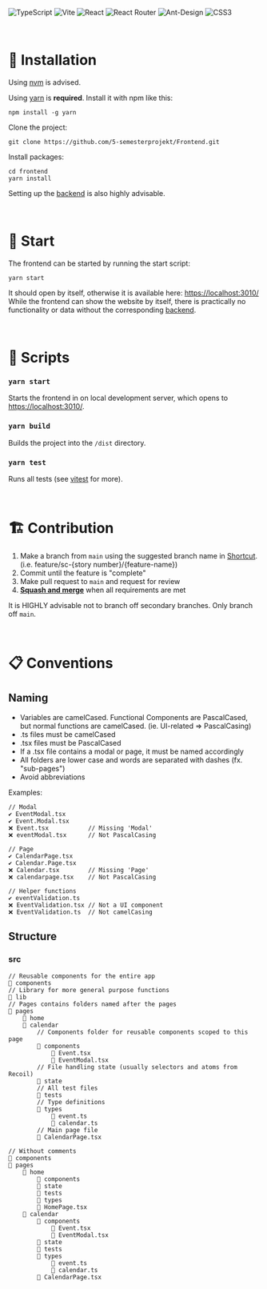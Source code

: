 ![TypeScript](https://img.shields.io/badge/TypeScript-007ACC?style=for-the-badge&logo=typescript&logoColor=white)
![Vite](https://img.shields.io/badge/vite-%23646CFF.svg?style=for-the-badge&logo=vite&logoColor=white)
![React](https://img.shields.io/badge/react-%2320232a.svg?style=for-the-badge&logo=react&logoColor=%2361DAFB)
![React Router](https://img.shields.io/badge/React_Router-CA4245?style=for-the-badge&logo=react-router&logoColor=white)
![Ant-Design](https://img.shields.io/badge/-AntDesign-%230170FE?style=for-the-badge&logo=ant-design&logoColor=white)
![CSS3](https://img.shields.io/badge/css3-%231572B6.svg?style=for-the-badge&logo=css3&logoColor=white)

<br>

# :wrench: Installation

Using [nvm](https://github.com/coreybutler/nvm-windows) is advised.

Using [yarn](https://yarnpkg.com/) is **required**. Install it with npm like this:

```
npm install -g yarn
```

Clone the project:

```
git clone https://github.com/5-semesterprojekt/Frontend.git
```

Install packages:
```
cd frontend
yarn install
```

Setting up the [backend](https://github.com/5-semesterprojekt/Backend) is also highly advisable.

<br>

# :rocket: Start

The frontend can be started by running the start script:

```
yarn start
```

It should open by itself, otherwise it is available here: [https://localhost:3010/](https://localhost:3010/)
<br>While the frontend can show the website by itself, there is practically no functionality or data without the corresponding [backend](https://github.com/5-semesterprojekt/Backend).

<br>

# :gem: Scripts

### `yarn start`
Starts the frontend in on local development server, which opens to [https://localhost:3010/](https://localhost:3010/).

### `yarn build`
Builds the project into the `/dist` directory.

### `yarn test`
Runs all tests (see [vitest](https://vitest.dev/) for more).

<br>

# :building_construction: Contribution

1. Make a branch from `main` using the suggested branch name in [Shortcut](https://app.shortcut.com/5-semester/stories/space/19/everything?team_scope_id=v2%3At%3A6536343c-3b19-48f3-96bd-e44481a7aefc%3A6536343c-ab85-4346-9338-ad967260f782). (i.e. feature/sc-{story number}/{feature-name})
2. Commit until the feature is "complete"
3. Make pull request to `main` and request for review
4. <ins>**Squash and merge**</ins> when all requirements are met

It is HIGHLY advisable not to branch off secondary branches. Only branch off `main`.

<br>

# :clipboard: Conventions

## Naming

- Variables are camelCased. Functional Components are PascalCased, but normal functions are camelCased. (ie. UI-related => PascalCasing)
- .ts files must be camelCased
- .tsx files must be PascalCased<br>
- If a .tsx file contains a modal or page, it must be named accordingly
- All folders are lower case and words are separated with dashes (fx. "sub-pages")
- Avoid abbreviations

Examples:
```
// Modal
✔️ EventModal.tsx
✔️ Event.Modal.tsx
❌ Event.tsx           // Missing 'Modal'
❌ eventModal.tsx      // Not PascalCasing

// Page
✔️ CalendarPage.tsx
✔️ Calendar.Page.tsx
❌ Calendar.tsx        // Missing 'Page'
❌ calendarpage.tsx    // Not PascalCasing

// Helper functions
✔️ eventValidation.ts
❌ EventValidation.tsx // Not a UI component
❌ EventValidation.ts  // Not camelCasing

```

## Structure

### src

```
// Reusable components for the entire app
📁 components
// Library for more general purpose functions
📁 lib
// Pages contains folders named after the pages
📁 pages
    📁 home
    📁 calendar
        // Components folder for reusable components scoped to this page
        📁 components
            📄 Event.tsx
            📄 EventModal.tsx
        // File handling state (usually selectors and atoms from Recoil)
        📁 state
        // All test files
        📁 tests
        // Type definitions
        📁 types
            📄 event.ts
            📄 calendar.ts
        // Main page file
        📄 CalendarPage.tsx
        
// Without comments
📁 components
📁 pages
    📁 home
        📁 components
        📁 state
        📁 tests
        📁 types
        📄 HomePage.tsx
    📁 calendar
        📁 components
            📄 Event.tsx
            📄 EventModal.tsx
        📁 state
        📁 tests
        📁 types
            📄 event.ts
            📄 calendar.ts
        📄 CalendarPage.tsx
```

